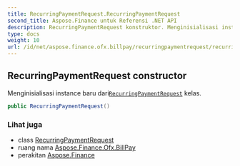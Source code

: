 ```yaml
---
title: RecurringPaymentRequest.RecurringPaymentRequest
second_title: Aspose.Finance untuk Referensi .NET API
description: RecurringPaymentRequest konstruktor. Menginisialisasi instance baru dariRecurringPaymentRequest kelas.
type: docs
weight: 10
url: /id/net/aspose.finance.ofx.billpay/recurringpaymentrequest/recurringpaymentrequest/
---
```

## RecurringPaymentRequest constructor

Menginisialisasi instance baru dari[`RecurringPaymentRequest`](../) kelas.

```csharp
public RecurringPaymentRequest()
```

### Lihat juga

* class [RecurringPaymentRequest](../)
* ruang nama [Aspose.Finance.Ofx.BillPay](../../recurringpaymentrequest/)
* perakitan [Aspose.Finance](../../../)


